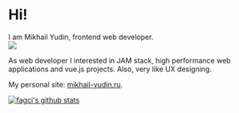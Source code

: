 # Hi!

I am Mikhail Yudin, frontend web developer.  
![](https://img.shields.io/date/1375315200?label=My%20web%20dev%20career%20starts)


As web developer I interested in JAM stack, high performance web applications and vue.js projects.
Also, very like UX designing.

My personal site: [mikhail-yudin.ru](https://mikhail-yudin.ru).

[![fagci's github stats](https://github-readme-stats.vercel.app/api?username=fagcinsk)](https://github.com/anuraghazra/github-readme-stats)

<!--
**fagcinsk/fagcinsk** is a ✨ _special_ ✨ repository because its `README.md` (this file) appears on your GitHub profile.

Here are some ideas to get you started:

- 🔭 I’m currently working on ...
- 🌱 I’m currently learning ...
- 👯 I’m looking to collaborate on ...
- 🤔 I’m looking for help with ...
- 💬 Ask me about ...
- 📫 How to reach me: ...
- 😄 Pronouns: ...
- ⚡ Fun fact: ...
-->
